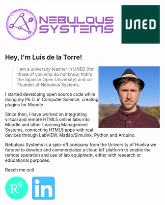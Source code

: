 [1.1]: https://raw.githubusercontent.com/Ravenink/Ravenink/master/images/researchgate75.png (ResearchGate)
[2.1]: https://raw.githubusercontent.com/Ravenink/Ravenink/master/images/linkedin75.png (LinkedIn)

[1]: https://www.researchgate.net/profile/Luis-De-La-Torre-Cubillo
[2]: https://www.linkedin.com/in/luis-de-la-torre-cubillo-9610b759/

!["Luis de la Torre"](https://raw.githubusercontent.com/Ravenink/Ravenink/master/images/headline.png)


## Hey, I'm Luis de la Torre!

<img align='right' src='https://raw.githubusercontent.com/Ravenink/Ravenink/master/images/me.jpg' width='200"'>

> I am a university teacher in UNED (for those of you who do not know, that's the Spanish Open University) and co-Founder of Nebulous Systems.

I started developing open source code while doing my Ph.D. in Computer Science, creating plugins for Moodle.

Since then, I have worked on integrating virtual and remote HTML5 online labs into Moodle and other Learning Management Systems, connecting HTML5 apps with real devices through LabVIEW, Matlab/Simulink, Python and Arduino.

Nebulous Systems is a spin-off company from the University of Huelva we funded to develop and commercialize a cloud IoT platform to enable the remote operation and use of lab equipment, either with research or educational purposes.

Reach me out!

[![ResearchGate][1.1]][1]&nbsp;&nbsp;
[![LinkedIn][2.1]][2]&nbsp;&nbsp;

